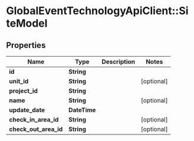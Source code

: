 # GlobalEventTechnologyApiClient::SiteModel

## Properties
Name | Type | Description | Notes
------------ | ------------- | ------------- | -------------
**id** | **String** |  | 
**unit_id** | **String** |  | [optional] 
**project_id** | **String** |  | 
**name** | **String** |  | [optional] 
**update_date** | **DateTime** |  | 
**check_in_area_id** | **String** |  | [optional] 
**check_out_area_id** | **String** |  | [optional] 


